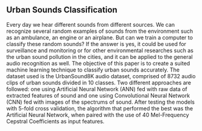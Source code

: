## Urban Sounds Classification

Every day we hear different sounds from different sources. We can recognize several random examples of sounds from the environment such as an ambulance, an engine or an airplane. But can we train a computer to classify these random sounds? If the answer is yes, it could be used for surveillance and monitoring or for other environmental researches such as the urban sound pollution in the cities, and it can be applied to the general audio recognition as well. The objective of this paper is to create a suited machine learning technique to classify urban sounds accurately. The dataset used is the UrbanSound8K audio dataset, comprised of 8732 audio clips of urban sounds divided in 10 classes. Two different approaches are followed: one using Artificial Neural Network (ANN) fed with raw data of extracted features of sound and one using Convolutional Neural Network (CNN) fed with images of the spectrums of sound. After testing the models with 5-fold cross validation, the algorithm that performed the best was the Artificial Neural Network, when paired with the use of 40 Mel-Frequency Cepstral Coefficients as input features.
